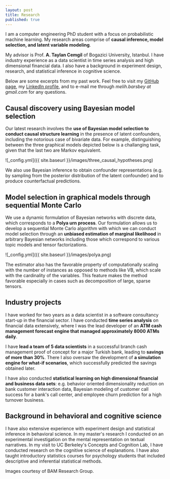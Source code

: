```yaml
---
layout: post
title: Research
published: true
---
```



I am a computer engineering PhD student with a focus on probabilistic machine learning. My research areas comprise of **causal inference, model selection, and latent variable modeling**. 

My advisor is Prof. **A. Taylan Cemgil** of Bogazici University, Istanbul. I have industry experience as a data scientist in time series analysis and high dimensional financial data. I also have a background in experiment design, research, and statistical inference in cognitive science.

Below are some excerpts from my past work. Feel free to visit my <a href="github.com/mbarsbey">GitHub page</a>, my <a href="https://linkedin.com/in/melih-barsbey-b3626096/">LinkedIn profile</a>, and to e-mail me through _melih.barsbey at gmail.com_ for any questions.

## Causal discovery using Bayesian model selection

Our latest research involves the **use of Bayesian model selection to conduct causal structure learning** in the presence of latent confounders, including the notorious case of bivariate data. For example, distinguishing between the three graphical models depicted below is a challanging task, given that the last two are Markov equivalent.

![_config.yml]({{ site.baseurl }}/images/three_causal_hypotheses.png)

We also use Bayesian inference to obtain confounder representations (e.g. by sampling from the posterior distribution of the latent confounder) and to produce counterfactual predictions.

## Model selection in graphical models through sequential Monte Carlo

We use a dynamic formulation of Bayesian networks with discrete data, which corresponds to a **Polya urn process**. Our formulation allows us to develop a sequential Monte Carlo algorithm with which we can conduct model selection through an **unbiased estimation of marginal likelihood** in arbitrary Bayesian networks including those which correspond to various topic models and tensor factorizations. 

![_config.yml]({{ site.baseurl }}/images/polya.png)

The estimator also has the favorable property of computationally scaling with the number of instances as opposed to methods like VB, which scale with the cardinality of the variables. This feature makes the method favorable especially in cases such as decomposition of large, sparse tensors.

## Industry projects

I have worked for two years as a data scientist in a software consultancy start-up in the financial sector. I have conducted **time series analysis** on financial data extensively, where I was the lead developer of an **ATM cash management forecast engine that managed approximately 8000 ATMs daily**. 

I have **lead a team of 5 data scientists** in a successful branch cash management proof of concept for a major Turkish bank, leading to **savings of more than 30%**. There I also oversaw the development of **a simulation engine for what-if scenarios**, which successfully predicted the savings obtained later. 

I have also conducted **statistical learning on high dimensional financial and business data sets**: e.g.  behavior oriented dimensionality reduction on bank customer interaction data, Bayesian modeling of customer call success for a bank's call center, and employee churn prediction for a high turnover business.

## Background in behavioral and cognitive science

I have also extensive experience with experiment design and statistical inference in behavioral science. In my master's research I conducted on an experimental investigation on the mental representation on textual narratives. In my visit to UC Berkeley's Concepts and Cognition Lab, I have conducted research on the cognitive science of explanations. I have also taught introductory statistics courses for psychology students that included descriptive and inferential statistical methods.

Images courtesy of BAM Research Group.